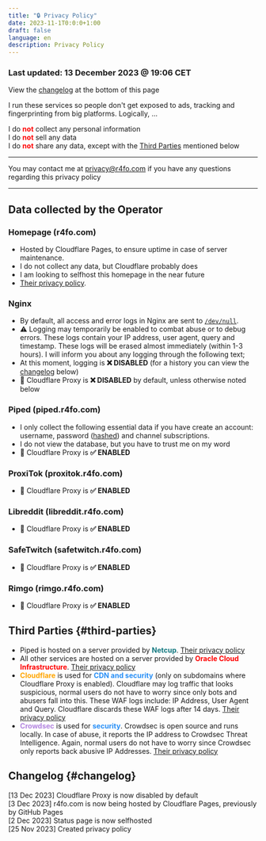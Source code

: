 ```yaml
---
title: "🔒 Privacy Policy"
date: 2023-11-1T0:0:0+1:00
draft: false
language: en
description: Privacy Policy
---
```


### Last updated: 13 December 2023 @ 19:06 CET
View the [changelog](#changelog) at the bottom of this page

<p class="mb-8 font-normal text-gray-500 dark:text-gray-400 sm:text-xl">I run these services so people don't get exposed to ads, tracking and fingerprinting from big platforms. Logically, ...</p>

<p class="mb-8 font-light text-white-500 dark:text-white-400 sm:text-xl">
    I do <strong style="color: red;">not</strong> collect any personal information<br>
    I do <strong style="color: red;">not</strong> sell any data<br>
    I do <strong style="color: red;">not</strong> share any data, except with the <a href="#third-parties">Third Parties</a> mentioned below<br>
</p>
<hr>
<p class="mb-8 font-normal text-black-500 dark:text-black-400 sm:text-xl">You may contact me at <a href="mailto:privacy@r4fo.com">privacy@r4fo.com</a> if you have any questions regarding this privacy policy</p>
<hr>

## Data collected by the Operator
### Homepage (r4fo.com)
- Hosted by Cloudflare Pages, to ensure uptime in case of server maintenance.
- I do not collect any data, but Cloudflare probably does
- I am looking to selfhost this homepage in the near future
- <a href="https://www.cloudflare.com/privacypolicy/">Their privacy policy</a>.

### Nginx

- By default, all access and error logs in Nginx are sent to <code><a href="https://wikiless.r4fo.com/wiki/Null_device">/dev/null</a></code>.
- ⚠️ Logging may temporarily be enabled to combat abuse or to debug errors. These logs contain your IP address, user agent, query and timestamp. These logs will be erased almost immediately (within 1-3 hours). I will inform you about any logging through the following text; 
- At this moment, logging is **❌ DISABLED** (for a history you can view the [changelog](#changelog) below)
- 🔄 Cloudflare Proxy is **❌ DISABLED** by default, unless otherwise noted below

### Piped (piped.r4fo.com)
- I only collect the following essential data if you have create an account: username, password (<a href="https://wikiless.r4fo.com/wiki/Cryptographic_hash_function#:~:text=A%20common%20use%20of%20hashes,in%20a%20file%20or%20database">hashed</a>) and channel subscriptions.
- I do not view the database, but you have to trust me on my word
- 🔄 Cloudflare Proxy is **✅ ENABLED**

### ProxiTok (proxitok.r4fo.com)
- 🔄 Cloudflare Proxy is **✅ ENABLED**

### Libreddit (libreddit.r4fo.com)
- 🔄 Cloudflare Proxy is **✅ ENABLED**

### SafeTwitch (safetwitch.r4fo.com)
- 🔄 Cloudflare Proxy is **✅ ENABLED**

### Rimgo (rimgo.r4fo.com)
- 🔄 Cloudflare Proxy is **✅ ENABLED**



## Third Parties {#third-parties}
- Piped is hosted on a server provided by <strong style="color: hsl(184,73%,29%);">Netcup</strong>. [Their privacy policy](https://www.netcup.eu/kontakt/datenschutzerklaerung.php)
- All other services are hosted on a server provided by <strong style="color: red;">Oracle Cloud Infrastructure</strong>. [Their privacy policy](https://www.oracle.com/legal/privacy/services-privacy-policy.html)
- <strong style="color: orange;">Cloudflare</strong> is used for <strong style="color: hsl(210, 92%, 56%);">CDN and security</strong> (only on subdomains where Cloudflare Proxy is enabled). Cloudflare may log traffic that looks suspicious, normal users do not have to worry since only bots and abusers fall into this. These WAF logs include: IP Address, User Agent and Query. Cloudflare discards these WAF logs after 14 days. [Their privacy policy](https://www.cloudflare.com/privacypolicy/)
- <strong style="color: hsl(270, 60%, 70%);">Crowdsec</strong> is used for <strong style="color: hsl(210, 92%, 56%);">security</strong>. Crowdsec is open source and runs locally. In case of abuse, it reports the IP address to Crowdsec Threat Intelligence. Again, normal users do not have to worry since Crowdsec only reports back abusive IP Addresses. [Their privacy policy](https://www.crowdsec.net/privacy-policy)

## Changelog {#changelog}
[13 Dec 2023] Cloudflare Proxy is now disabled by default <br>
[3 Dec 2023] r4fo.com is now being hosted by Cloudflare Pages, previously by GitHub Pages <br>
[2 Dec 2023] Status page is now selfhosted <br>
[25 Nov 2023] Created privacy policy